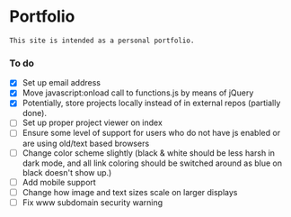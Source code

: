 # Portfolio
    This site is intended as a personal portfolio.

### To do
- [x] Set up email address
- [x] Move javascript:onload call to functions.js by means of jQuery
- [x] Potentially, store projects locally instead of in external repos (partially done).
- [ ] Set up proper project viewer on index
- [ ] Ensure some level of support for users who do not have js enabled or are using old/text based browsers
- [ ] Change color scheme slightly (black & white should be less harsh in dark mode, and all link coloring should be switched around as blue on black doesn't show up.)
- [ ] Add mobile support
- [ ] Change how image and text sizes scale on larger displays
- [ ] Fix www subdomain security warning